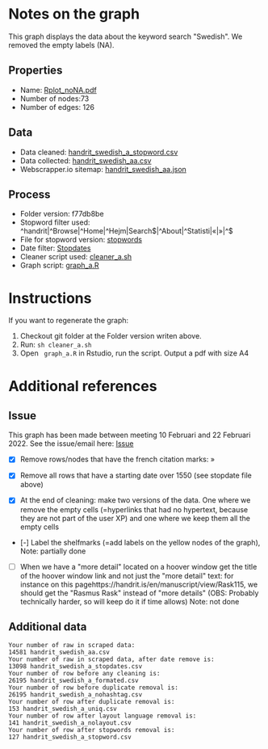 # Notes on the graph
This graph displays the data about the keyword search "Swedish". We removed the empty labels (NA).

## Properties

- Name: [Rplot_noNA.pdf](https://gitlab.com/mardub/libralinked/-/blob/f77db8be47d3f7ed0eb6d8422a3d4b8d8d5a1adb/Rplot_noNA.pdf)
- Number of nodes:73
- Number of edges: 126

## Data

- Data cleaned: [handrit_swedish_a_stopword.csv](https://gitlab.com/mardub/libralinked/-/blob/f77db8be47d3f7ed0eb6d8422a3d4b8d8d5a1adb/handrit_swedish_a_stopword.csv)
- Data collected: [handrit_swedish_aa.csv](https://gitlab.com/mardub/libralinked/-/blob/f77db8be47d3f7ed0eb6d8422a3d4b8d8d5a1adb/handrit_swedish_aa.csv)
- Webscrapper.io sitemap: [handrit_swedish_aa.json](https://gitlab.com/mardub/libralinked/-/blob/f77db8be47d3f7ed0eb6d8422a3d4b8d8d5a1adb/handrit_swedish_aa.json)

## Process
- Folder version: f77db8be
- Stopword filter used: ^handrit|^Browse|^Home|^Hejm|Search$|^About|^Statisti|«|»|^$
- File for stopword version: [stopwords](https://gitlab.com/mardub/libralinked/-/blob/f77db8be47d3f7ed0eb6d8422a3d4b8d8d5a1adb/stopwords)
- Date filter: [Stopdates](https://gitlab.com/mardub/libralinked/-/blob/f77db8be47d3f7ed0eb6d8422a3d4b8d8d5a1adb/stopdates)
- Cleaner script used: [cleaner_a.sh](https://gitlab.com/mardub/libralinked/-/blob/f77db8be47d3f7ed0eb6d8422a3d4b8d8d5a1adb/cleaner_a.sh)
- Graph script: [graph_a.R](https://gitlab.com/mardub/libralinked/-/blob/f77db8be47d3f7ed0eb6d8422a3d4b8d8d5a1adb/graph_a.R)



# Instructions
If you want to regenerate the graph:
1. Checkout git folder at the Folder version writen above.
2. Run:
```sh cleaner_a.sh```
3. Open ``` graph_a.R``` in Rstudio, run the script. Output a pdf with size A4



# Additional references


## Issue
This graph has been made between meeting 10 Februari and 22 Februari 2022. See the issue/email here:
[Issue](https://gitlab.com/mardub/libralinked/-/issues/2)

- [x] Remove rows/nodes that have the french citation marks: »

- [x] Remove all rows that have a starting date over 1550 (see stopdate file above)

- [x] At the end of cleaning: make two versions of the data. One where we remove the empty cells (=hyperlinks that had no hypertext, because they are not part of the user XP) and one where we keep them all the empty cells

- [-] Label the shelfmarks (=add labels on the yellow nodes of the graph), Note: partially done


- [ ] When we have a "more detail" located on a hoover window get the title of the hoover window link and not just the "more detail" text: for instance on this pagehttps://handrit.is/en/manuscript/view/Rask115, we should get the "Rasmus Rask" instead of "more details" (OBS: Probably technically harder, so will keep do it if time allows) Note: not done

## Additional data

```
Your number of raw in scraped data:
14581 handrit_swedish_aa.csv
Your number of raw in scraped data, after date remove is:
13098 handrit_swedish_a_stopdates.csv
Your number of row before any cleaning is:
26195 handrit_swedish_a_formated.csv
Your number of row before duplicate removal is:
26195 handrit_swedish_a_nohashtag.csv
Your number of row after duplicate removal is:
153 handrit_swedish_a_uniq.csv
Your number of row after layout language removal is:
141 handrit_swedish_a_nolayout.csv
Your number of row after stopwords removal is:
127 handrit_swedish_a_stopword.csv

```